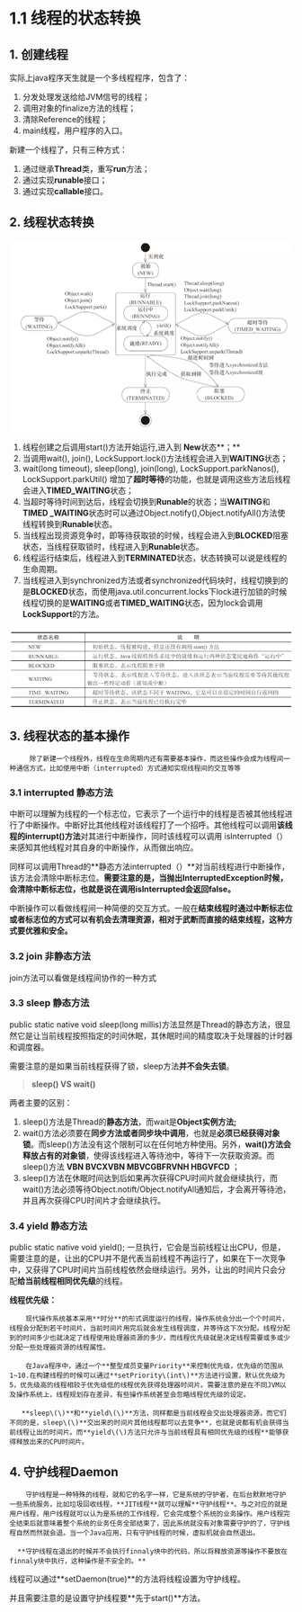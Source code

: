 # 1.1 线程的状态转换

## 1. 创建线程

 实际上java程序天生就是一个多线程程序，包含了：

1. 分发处理发送给给JVM信号的线程；
2. 调用对象的finalize方法的线程；
3. 清除Reference的线程；
4. main线程，用户程序的入口。

 新建一个线程了，只有三种方式：

1. 通过继承**Thread**类，重写**run**方法；
2. 通过实现**runable**接口；
3. 通过实现**callable**接口。

## 2. 线程状态转换

![&#x7EBF;&#x7A0B;&#x72B6;&#x6001;&#x8F6C;&#x6362;](../../.gitbook/assets/image%20%28148%29.png)

1. 线程创建之后调用start\(\)方法开始运行,进入到 **New**状态**；**
2. 当调用wait\(\), join\(\), LockSupport.lock\(\)方法线程会进入到**WAITING**状态；
3. wait\(long timeout\), sleep\(long\), join\(long\), LockSupport.parkNanos\(\), LockSupport.parkUtil\(\) 增加了**超时等待**的功能，也就是调用这些方法后线程会进入**TIMED\_WAITING**状态；
4. 当超时等待时间到达后，线程会切换到**Runable**的状态；当**WAITING**和**TIMED \_WAITING**状态时可以通过Object.notify\(\),Object.notifyAll\(\)方法使线程转换到**Runable**状态。
5. 当线程出现资源竞争时，即等待获取锁的时候，线程会进入到**BLOCKED**阻塞状态，当线程获取锁时，线程进入到**Runable**状态。
6. 线程运行结束后，线程进入到**TERMINATED**状态，状态转换可以说是线程的生命周期。
7. 当线程进入到synchronized方法或者synchronized代码块时，线程切换到的是**BLOCKED**状态，而使用java.util.concurrent.locks下lock进行加锁的时候线程切换的是**WAITING**或者**TIMED\_WAITING**状态，因为lock会调用**LockSupport**的方法。

![JAVA&#x7EBF;&#x7A0B;&#x7684;&#x72B6;&#x6001;](../../.gitbook/assets/image%20%285%29.png)

## 3. 线程状态的基本操作

         除了新建一个线程外，线程在生命周期内还有需要基本操作，而这些操作会成为线程间一种通信方式，比如使用中断（interrupted）方式通知实现线程间的交互等等

### 3.1 interrupted 静态方法

中断可以理解为线程的一个标志位，它表示了一个运行中的线程是否被其他线程进行了中断操作。中断好比其他线程对该线程打了一个招呼。其他线程可以调用**该线程的interrupt\(\)方法**对其进行中断操作，同时该线程可以调用 isInterrupted（）来感知其他线程对其自身的中断操作，从而做出响应。

同样可以调用Thread的**静态方法interrupted（）**对当前线程进行中断操作，该方法会清除中断标志位。**需要注意的是，当抛出InterruptedException时候，会清除中断标志位，也就是说在调用isInterrupted会返回false。**

 中断操作可以看做线程间一种简便的交互方式。一般在**结束线程时通过中断标志位或者标志位的方式可以有机会去清理资源，相对于武断而直接的结束线程，这种方式要优雅和安全。**

### 3.2 join  非静态方法

join方法可以看做是线程间协作的一种方式

### 3.3 sleep 静态方法

public static native void sleep\(long millis\)方法显然是Thread的静态方法，很显然它是让当前线程按照指定的时间休眠，其休眠时间的精度取决于处理器的计时器和调度器。

需要注意的是如果当前线程获得了锁，sleep方法**并不会失去锁**。

> **sleep\(\) VS wait\(\)**

两者主要的区别：

1. sleep\(\)方法是Thread的**静态方法**，而wait是**Object实例方法;**
2. wait\(\)方法必须要在**同步方法或者同步块中调用**，也就是**必须已经获得对象锁**。而sleep\(\)方法没有这个限制可以在任何地方种使用。另外，**wait\(\)方法会释放占有的对象锁**，使得该线程进入等待池中，等待下一次获取资源。而sleep\(\)方法  **VBN BVCXVBN MBVCGBFRVNH HBGVFCD** ；
3. sleep\(\)方法在休眠时间达到后如果再次获得CPU时间片就会继续执行，而wait\(\)方法必须等待Object.notift/Object.notifyAll通知后，才会离开等待池，并且再次获得CPU时间片才会继续执行。

### 3.4 yield 静态方法

public static native void yield\(\);   一旦执行，它会是当前线程让出CPU，但是，需要注意的是，让出的CPU并不是代表当前线程不再运行了，如果在下一次竞争中，又获得了CPU时间片当前线程依然会继续运行。另外，让出的时间片只会分配**给当前线程相同优先级**的线程。

 **线程优先级：**

        现代操作系统基本采用**时分**的形式调度运行的线程，操作系统会分出一个个时间片，线程会分配到若干时间片，当前时间片用完后就会发生线程调度，并等待这下次分配。线程分配到的时间多少也就决定了线程使用处理器资源的多少，而线程优先级就是决定线程需要或多或少分配一些处理器资源的线程属性。

        在Java程序中，通过一个**整型成员变量Priority**来控制优先级，优先级的范围从1~10.在构建线程的时候可以通过**setPriority\(int\)**方法进行设置，默认优先级为5，优先级高的线程相较于优先级低的线程优先获得处理器时间片。需要注意的是在不同JVM以及操作系统上，线程规划存在差异，有些操作系统甚至会忽略线程优先级的设定。

       **sleep\(\)**和**yield\(\)**方法，同样都是当前线程会交出处理器资源，而它们不同的是，sleep\(\)**交出来的时间片其他线程都可以去竞争**，也就是说都有机会获得当前线程让出的时间片。而**yield\(\)方法只允许与当前线程具有相同优先级的线程**能够获得释放出来的CPU时间片。  


## 4. 守护线程Daemon

        守护线程是一种特殊的线程，就和它的名字一样，它是系统的守护者，在后台默默地守护一些系统服务，比如垃圾回收线程，**JIT线程**就可以理解**守护线程**。与之对应的就是用户线程，用户线程就可以认为是系统的工作线程，它会完成整个系统的业务操作。用户线程完全结束后就意味着整个系统的业务任务全部结束了，因此系统就没有对象需要守护的了，守护线程自然而然就会退。当一个Java应用，只有守护线程的时候，虚拟机就会自然退出。  
  
      **守护线程在退出的时候并不会执行finnaly块中的代码，所以将释放资源等操作不要放在finnaly块中执行，这种操作是不安全的。**

线程可以通过**setDaemon\(true\)**的方法将线程设置为守护线程。

并且需要注意的是设置守护线程要**先于start\(\)**方法。

